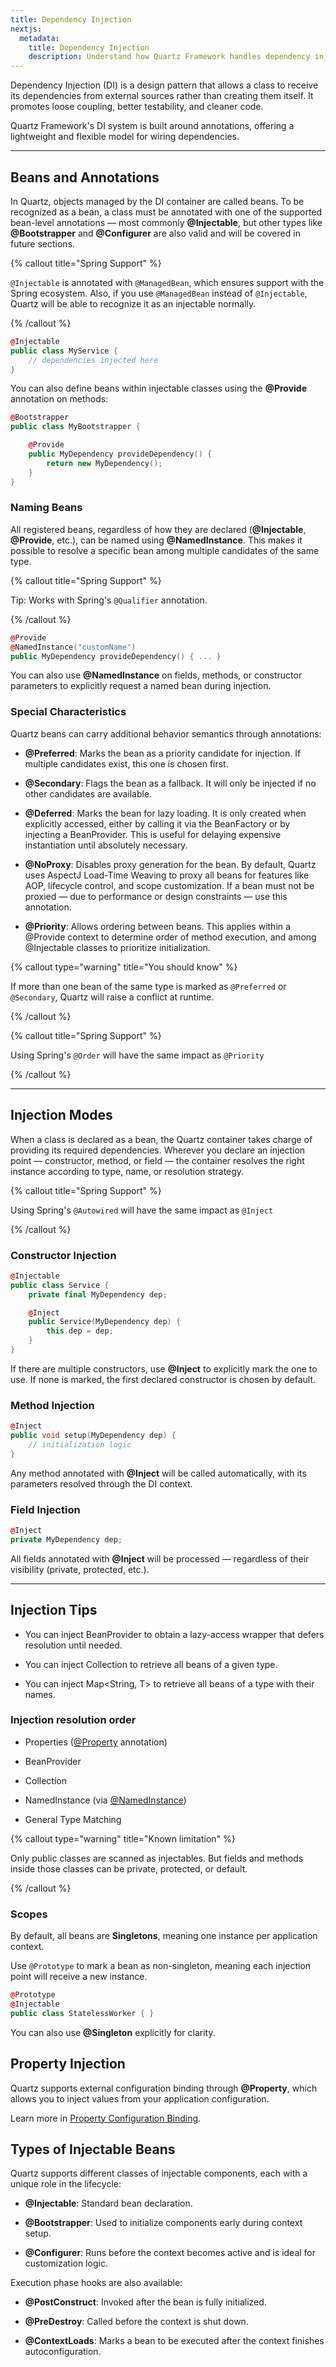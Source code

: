 ```yaml
---
title: Dependency Injection
nextjs:
  metadata:
    title: Dependency Injection
    description: Understand how Quartz Framework handles dependency injection using annotations.
---
```


Dependency Injection (DI) is a design pattern that allows a class to receive its dependencies from external sources rather than creating them itself. It promotes loose coupling, better testability, and cleaner code.

Quartz Framework's DI system is built around annotations, offering a lightweight and flexible model for wiring dependencies.

---

## Beans and Annotations

In Quartz, objects managed by the DI container are called beans. To be recognized as a bean, a class must be annotated with one of the supported bean-level annotations — most commonly **@Injectable**, but other types like **@Bootstrapper** and **@Configurer** are also valid and will be covered in future sections.

{% callout title="Spring Support" %}

`@Injectable` is annotated with `@ManagedBean`, which ensures support with the Spring ecosystem. Also, if you use `@ManagedBean` instead of `@Injectable`, Quartz will be able to recognize it as an injectable normally.

{% /callout %}

```cpp
@Injectable
public class MyService {
    // dependencies injected here
}
```

You can also define beans within injectable classes using the **@Provide** annotation on methods:

```cpp
@Bootstrapper
public class MyBootstrapper {

    @Provide
    public MyDependency provideDependency() {
        return new MyDependency();
    }
}
```
### Naming Beans

All registered beans, regardless of how they are declared (**@Injectable**, **@Provide**, etc.), can be named using **@NamedInstance**. This makes it possible to resolve a specific bean among multiple candidates of the same type.

{% callout title="Spring Support" %}

Tip: Works with Spring's `@Qualifier` annotation.

{% /callout %}

```cpp
@Provide
@NamedInstance("customName")
public MyDependency provideDependency() { ... }
```

You can also use **@NamedInstance** on fields, methods, or constructor parameters to explicitly request a named bean during injection.

### Special Characteristics

Quartz beans can carry additional behavior semantics through annotations:

- **@Preferred**: Marks the bean as a priority candidate for injection. If multiple candidates exist, this one is chosen first.

- **@Secondary**: Flags the bean as a fallback. It will only be injected if no other candidates are available.

- **@Deferred**: Marks the bean for lazy loading. It is only created when explicitly accessed, either by calling it via the BeanFactory or by injecting a BeanProvider<T>. This is useful for delaying expensive instantiation until absolutely necessary.

- **@NoProxy**: Disables proxy generation for the bean. By default, Quartz uses AspectJ Load-Time Weaving to proxy all beans for features like AOP, lifecycle control, and scope customization. If a bean must not be proxied — due to performance or design constraints — use this annotation.

- **@Priority**: Allows ordering between beans. This applies within a @Provide context to determine order of method execution, and among @Injectable classes to prioritize initialization.

{% callout type="warning" title="You should know" %}

If more than one bean of the same type is marked as `@Preferred` or `@Secondary`, Quartz will raise a conflict at runtime.

{% /callout %}

{% callout title="Spring Support" %}

Using Spring's `@Order` will have the same impact as `@Priority`

{% /callout %}

---

## Injection Modes

When a class is declared as a bean, the Quartz container takes charge of providing its required dependencies. Wherever you declare an injection point — constructor, method, or field — the container resolves the right instance according to type, name, or resolution strategy.

{% callout title="Spring Support" %}

Using Spring's `@Autowired` will have the same impact as `@Inject`

{% /callout %}

### Constructor Injection

```cpp
@Injectable
public class Service {
    private final MyDependency dep;

    @Inject
    public Service(MyDependency dep) {
        this.dep = dep;
    }
}
```

If there are multiple constructors, use **@Inject** to explicitly mark the one to use. If none is marked, the first declared constructor is chosen by default.

### Method Injection

```cpp
@Inject
public void setup(MyDependency dep) {
    // initialization logic
}
```
Any method annotated with **@Inject** will be called automatically, with its parameters resolved through the DI context.

### Field Injection

```cpp
@Inject
private MyDependency dep;
```

All fields annotated with **@Inject** will be processed — regardless of their visibility (private, protected, etc.).

---

## Injection Tips

- You can inject BeanProvider<T> to obtain a lazy-access wrapper that defers resolution until needed.

- You can inject Collection<T> to retrieve all beans of a given type.

- You can inject Map<String, T> to retrieve all beans of a type with their names.

### Injection resolution order

- Properties ([@Property](#property-injection) annotation)

- BeanProvider

- Collection

- NamedInstance (via [@NamedInstance](#naming-beans))

- General Type Matching

{% callout type="warning" title="Known limitation" %}

Only public classes are scanned as injectables. But fields and methods inside those classes can be private, protected, or default.

{% /callout %}

### Scopes

By default, all beans are **Singletons**, meaning one instance per application context.

Use `@Prototype` to mark a bean as non-singleton, meaning each injection point will receive a new instance.

```cpp
@Prototype
@Injectable
public class StatelessWorker { }
```

You can also use **@Singleton** explicitly for clarity.

## Property Injection

Quartz supports external configuration binding through **@Property**, which allows you to inject values from your application configuration.

Learn more in [Property Configuration Binding](/docs/core/property-configuration).

## Types of Injectable Beans

Quartz supports different classes of injectable components, each with a unique role in the lifecycle:

- **@Injectable**: Standard bean declaration.

- **@Bootstrapper**: Used to initialize components early during context setup.

- **@Configurer**: Runs before the context becomes active and is ideal for customization logic.

Execution phase hooks are also available:

- **@PostConstruct**: Invoked after the bean is fully initialized.

- **@PreDestroy**: Called before the context is shut down.

- **@ContextLoads**: Marks a bean to be executed after the context finishes autoconfiguration.